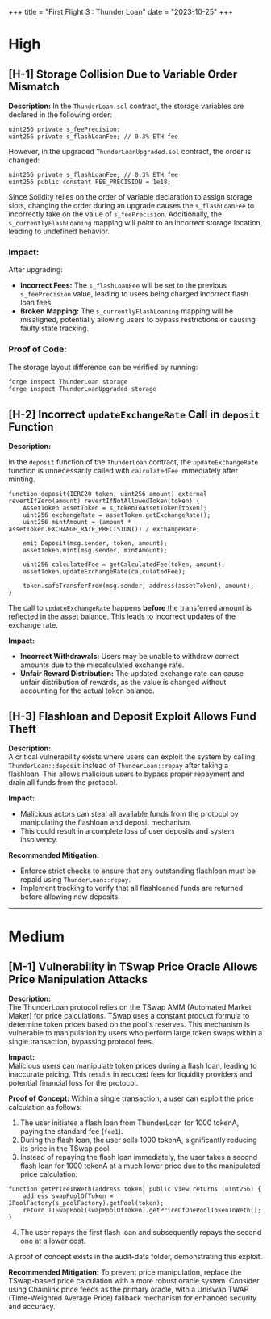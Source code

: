 +++
title = "First Flight 3 : Thunder Loan"
date = "2023-10-25"
+++

# High

## [H-1] Storage Collision Due to Variable Order Mismatch

**Description:**
In the `ThunderLoan.sol` contract, the storage variables are declared in the following order:

```solidity
uint256 private s_feePrecision;  
uint256 private s_flashLoanFee; // 0.3% ETH fee
```

However, in the upgraded `ThunderLoanUpgraded.sol` contract, the order is changed:

```solidity
uint256 private s_flashLoanFee; // 0.3% ETH fee  
uint256 public constant FEE_PRECISION = 1e18;
```

Since Solidity relies on the order of variable declaration to assign storage slots, changing the order during an upgrade causes the `s_flashLoanFee` to incorrectly take on the value of `s_feePrecision`. Additionally, the `s_currentlyFlashLoaning` mapping will point to an incorrect storage location, leading to undefined behavior.

### **Impact:**
After upgrading:
- **Incorrect Fees:** The `s_flashLoanFee` will be set to the previous `s_feePrecision` value, leading to users being charged incorrect flash loan fees.
- **Broken Mapping:** The `s_currentlyFlashLoaning` mapping will be misaligned, potentially allowing users to bypass restrictions or causing faulty state tracking.

### **Proof of Code:**
The storage layout difference can be verified by running:

```bash
forge inspect ThunderLoan storage  
forge inspect ThunderLoanUpgraded storage
```

## [H-2] Incorrect `updateExchangeRate` Call in `deposit` Function

**Description:**

In the `deposit` function of the `ThunderLoan` contract, the `updateExchangeRate` function is unnecessarily called with `calculatedFee` immediately after minting.

```solidity
function deposit(IERC20 token, uint256 amount) external revertIfZero(amount) revertIfNotAllowedToken(token) {
    AssetToken assetToken = s_tokenToAssetToken[token];
    uint256 exchangeRate = assetToken.getExchangeRate();
    uint256 mintAmount = (amount * assetToken.EXCHANGE_RATE_PRECISION()) / exchangeRate;

    emit Deposit(msg.sender, token, amount);
    assetToken.mint(msg.sender, mintAmount);

    uint256 calculatedFee = getCalculatedFee(token, amount);
    assetToken.updateExchangeRate(calculatedFee);

    token.safeTransferFrom(msg.sender, address(assetToken), amount);
}
```

The call to `updateExchangeRate` happens **before** the transferred amount is reflected in the asset balance. This leads to incorrect updates of the exchange rate.

**Impact:**

- **Incorrect Withdrawals:** Users may be unable to withdraw correct amounts due to the miscalculated exchange rate.
- **Unfair Reward Distribution:** The updated exchange rate can cause unfair distribution of rewards, as the value is changed without accounting for the actual token balance.


## [H-3] Flashloan and Deposit Exploit Allows Fund Theft

**Description:**  
A critical vulnerability exists where users can exploit the system by calling `ThunderLoan::deposit` instead of `ThunderLoan::repay` after taking a flashloan. This allows malicious users to bypass proper repayment and drain all funds from the protocol.

**Impact:**
- Malicious actors can steal all available funds from the protocol by manipulating the flashloan and deposit mechanism.
- This could result in a complete loss of user deposits and system insolvency.

**Recommended Mitigation:**
- Enforce strict checks to ensure that any outstanding flashloan must be repaid using `ThunderLoan::repay`.
- Implement tracking to verify that all flashloaned funds are returned before allowing new deposits.

---

# Medium

## [M-1] Vulnerability in TSwap Price Oracle Allows Price Manipulation Attacks

**Description:**  
The ThunderLoan protocol relies on the TSwap AMM (Automated Market Maker) for price calculations. TSwap uses a constant product formula to determine token prices based on the pool's reserves. This mechanism is vulnerable to manipulation by users who perform large token swaps within a single transaction, bypassing protocol fees.

**Impact:**  
Malicious users can manipulate token prices during a flash loan, leading to inaccurate pricing. This results in reduced fees for liquidity providers and potential financial loss for the protocol.

**Proof of Concept:**
Within a single transaction, a user can exploit the price calculation as follows:

1. The user initiates a flash loan from ThunderLoan for 1000 tokenA, paying the standard fee (`fee1`).
2. During the flash loan, the user sells 1000 tokenA, significantly reducing its price in the TSwap pool.
3. Instead of repaying the flash loan immediately, the user takes a second flash loan for 1000 tokenA at a much lower price due to the manipulated price calculation:

```solidity
function getPriceInWeth(address token) public view returns (uint256) {
    address swapPoolOfToken = IPoolFactory(s_poolFactory).getPool(token);
    return ITSwapPool(swapPoolOfToken).getPriceOfOnePoolTokenInWeth();
}
```

4. The user repays the first flash loan and subsequently repays the second one at a lower cost.

A proof of concept exists in the audit-data folder, demonstrating this exploit.

**Recommended Mitigation:**
To prevent price manipulation, replace the TSwap-based price calculation with a more robust oracle system. Consider using Chainlink price feeds as the primary oracle, with a Uniswap TWAP (Time-Weighted Average Price) fallback mechanism for enhanced security and accuracy.